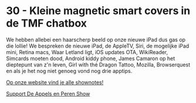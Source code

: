 # 30 - Kleine magnetic smart covers in de TMF chatbox

<p>We hebben allebei een haarscherp beeld op onze nieuwe iPad dus gas op die lollie! We bespreken de nieuwe iPad, de AppleTV, Siri, de mogelijke iPad mini, Retina macs, Waar Letland ligt, iOS updates OTA, WikiReader, Simcards moeten dood, Android kiddy phone, James Camaron op het dieptepunt van z'n leven, Girl with thé Dragon Tattoo, Mozilla, Browserquest en als je het nog niet genoeg vond nog drie apptips.</p>

<p><a href="http://www.appelsenperenshow.nl/aflevering/2012/3/28/30-kleine-magnetic-smart-covers-in-de-tmf-chatbox.html">Op onze website vind je alle shownotes!</a></p><p><a href="https://www.patreon.com/appelsenperenshow" rel="payment">Support De Appels en Peren Show</a></p>